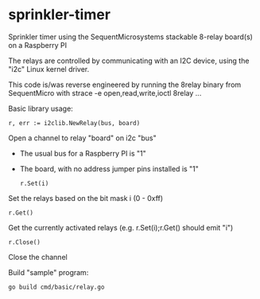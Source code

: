 # sprinkler-timer
Sprinkler timer using the SequentMicrosystems stackable 8-relay board(s)
on a Raspberry PI

The relays are controlled by communicating with an I2C device, using the "i2c" Linux kernel driver.

This code is/was reverse engineered by running the 8relay binary from SequentMicro with
strace -e open,read,write,ioctl 8relay ...

Basic library usage:

  `r, err := i2clib.NewRelay(bus, board)`
  
Open a channel to relay "board" on i2c "bus"
- The usual bus for a Raspberry PI is "1"
- The board, with no address jumper pins installed is "1"

  `r.Set(i)`
  
Set the relays based on the bit mask i (0 - 0xff)

  `r.Get()`
  
Get the currently activated relays (e.g. r.Set(i);r.Get() should emit "i")

  `r.Close()`
  
Close the channel

Build "sample" program:

  `go build cmd/basic/relay.go`
